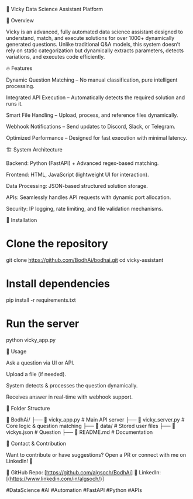 🚀 Vicky Data Science Assistant Platform

📌 Overview

Vicky is an advanced, fully automated data science assistant designed to understand, match, and execute solutions for over 1000+ dynamically generated questions. Unlike traditional Q&A models, this system doesn’t rely on static categorization but dynamically extracts parameters, detects variations, and executes code efficiently.

🔥 Features

Dynamic Question Matching – No manual classification, pure intelligent processing.

Integrated API Execution – Automatically detects the required solution and runs it.

Smart File Handling – Upload, process, and reference files dynamically.

Webhook Notifications – Send updates to Discord, Slack, or Telegram.

Optimized Performance – Designed for fast execution with minimal latency.

🏗️ System Architecture

Backend: Python (FastAPI) + Advanced regex-based matching.

Frontend: HTML, JavaScript (lightweight UI for interaction).

Data Processing: JSON-based structured solution storage.

APIs: Seamlessly handles API requests with dynamic port allocation.

Security: IP logging, rate limiting, and file validation mechanisms.

📜 Installation

# Clone the repository
git clone https://github.com/BodhAi/bodhai.git
cd vicky-assistant

# Install dependencies
pip install -r requirements.txt

# Run the server
python vicky_app.py

🚀 Usage

Ask a question via UI or API.

Upload a file (if needed).

System detects & processes the question dynamically.

Receives answer in real-time with webhook support.

📂 Folder Structure

📁 BodhAi/
 ├── 📄 vicky_app.py        # Main API server
 ├── 📄 vicky_server.py     # Core logic & question matching
 ├── 📂 data/               # Stored user files
 ├── 📄 vickys.json         # Question
 ├── 📄 README.md           # Documentation

📩 Contact & Contribution

Want to contribute or have suggestions? Open a PR or connect with me on LinkedIn! 🚀

📌 GitHub Repo: [https://github.com/algsoch/BodhAi]
📌 LinkedIn: [(https://www.linkedin.com/in/algsoch/)]

#DataScience #AI #Automation #FastAPI #Python #APIs
